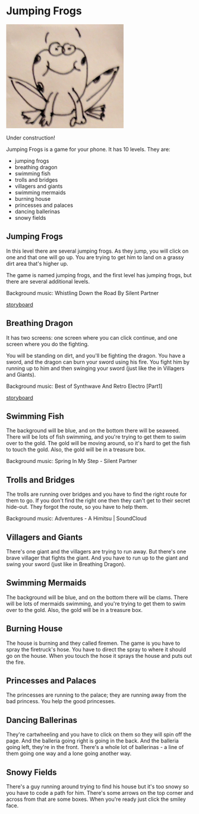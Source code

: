 # Jumping Frogs

![jumping frogs](https://github.com/devoncarew/jumping-frogs/blob/master/storyboards/frogs.png)

Under construction!

Jumping Frogs is a game for your phone. It has 10 levels. They are:

- jumping frogs
- breathing dragon
- swimming fish
- trolls and bridges
- villagers and giants
- swimming mermaids
- burning house
- princesses and palaces
- dancing ballerinas
- snowy fields

## Jumping Frogs

In this level there are several jumping frogs. As they jump, you will click on one and that one will
go up. You are trying to get him to land on a grassy dirt area that's higher up.

The game is named jumping frogs, and the first level has jumping frogs, but there are several additional
levels.

Background music: Whistling Down the Road By Silent Partner

[storyboard](https://github.com/devoncarew/jumping-frogs/blob/master/storyboards/level1.md)

## Breathing Dragon

It has two screens: one screen where you can click continue, and one screen where you do the fighting.

You will be standing on dirt, and you'll be fighting the dragon. You have a sword, and the dragon can
burn your sword using his fire. You fight him by running up to him and then swinging your sword (just
like the in Villagers and Giants).

Background music: Best of Synthwave And Retro Electro [Part1]

[storyboard](https://github.com/devoncarew/jumping-frogs/blob/master/storyboards/level2.md)

## Swimming Fish

The background will be blue, and on the bottom there will be seaweed. There will be lots of fish swimming,
and you're trying to get them to swim over to the gold. The gold will be moving around, so it's hard to
get the fish to touch the gold. Also, the gold will be in a treasure box.

Background music: Spring In My Step - Silent Partner

## Trolls and Bridges

The trolls are running over bridges and you have to find the right route for them to go. If you don't
find the right one then they can't get to their secret hide-out. They forgot the route, so you have to
help them.

Background music: Adventures - A Himitsu | SoundCloud

## Villagers and Giants

There's one giant and the villagers are trying to run away. But there's one brave villager that fights
the giant. And you have to run up to the giant and swing your sword (just like in Breathing Dragon).

## Swimming Mermaids

The background will be blue, and on the bottom there will be clams. There will be lots of mermaids
swimming, and you're trying to get them to swim over to the gold. Also, the gold will be in a treasure
box.

## Burning House

The house is burning and they called firemen. The game is you have to spray the firetruck's hose.
You have to direct the spray to where it should go on the house. When you touch the hose it sprays the
house and puts out the fire.

## Princesses and Palaces

The princesses are running to the palace; they are running away from the bad princess. You help the good
princesses.

## Dancing Ballerinas

They're cartwheeling and you have to click on them so they will spin off the page. And the balleria going
right is going in the back. And the balleria going left, they're in the front. There's a whole lot of
ballerinas - a line of them going one way and a lone going another way.

## Snowy Fields

There's a guy running around trying to find his house but it's too snowy so you have to code a path for
him. There's some arrows on the top corner and across from that are some boxes. When you're ready just click
the smiley face.
